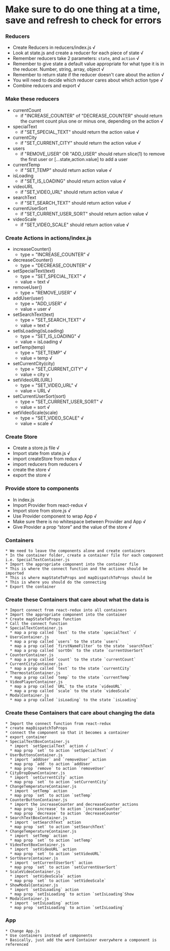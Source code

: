 # Make sure to do one thing at a time, save and refresh to check for errors

###  Reducers
  * Create Reducers in reducers/index.js √
  * Look at state.js and create a reducer for each piece of state √
  * Remember reducers take 2 parameters: `state`, and `action` √
  * Remember to give state a default value appropriate for what type it is in the reducer. Number, string, array, object √
  * Remember to return state if the reducer doesn't care about the action √
  * You will need to decide which reducer cares about which action type √
  * Combine reducers and export √

### Make these reducers
  * currentCount
    * if "INCREASE_COUNTER" of "DECREASE_COUNTER" should return the current count plus one or minus one, depending on the action √
  * specialText
    * if "SET_SPECIAL_TEXT" should return the action value √
  * currentCity
    * if "SET_CURRENT_CITY" should return the action value √
  * users
    * if "REMOVE_USER" OR "ADD_USER" should return slice(1) to remove the first user or [...state,action.value] to add a user
  * currentTemp
    * if "SET_TEMP" should return action value √
  * isLoading
    * if "SET_IS_LOADING" should return action value  √
  * videoURL
    * if "SET_VIDEO_URL" should return action value √
  * searchText
    * if "SET_SEARCH_TEXT" should return action value √
  * currentUserSort
    * if "SET_CURRENT_USER_SORT" should return action value √
  * videoScale
    * if "SET_VIDEO_SCALE" should return action value √
### Create Actions in actions/index.js
  * increaseCounter()
    * type = "INCREASE_COUNTER" √
  * decreaseCounter()
    * type = "DECREASE_COUNTER" √
  * setSpecialText(text)
    * type = "SET_SPECIAL_TEXT" √
    * value = text √
  * removeUser()
    * type = "REMOVE_USER" √
  * addUser(user)
    * type = "ADD_USER" √
    * value = user √
  * setSearchText(text)
    * type = "SET_SEARCH_TEXT" √
    * value = text √
  * setIsLoading(isLoading)
    * type = "SET_IS_LOADING" √
    * value = isLoading √
  * setTemp(temp)
    * type = "SET_TEMP" √
    * value = temp √
  * setCurrentCity(city)
    * type = "SET_CURRENT_CITY" √
    * value = city v
  * setVideoURL(URL)
    * type = "SET_VIDEO_URL" √
    * value = URL √
  * setCurrentUserSort(sort)
    * type = "SET_CURRENT_USER_SORT" √
    * value = sort √
  * setVideoScale(scale)
    * type = "SET_VIDEO_SCALE" √
    * value = scale √
### Create Store
  * Create a store.js file √
  * Import state from state.js √
  * import createStore from redux √
  * import reducers from reducers √
  * create the store √
  * export the store √

### Provide store to components
  * In index.js
  * Import Provider from react-redux √
  * Import store from store.js √
  * Use Provider component to wrap App √
  * Make sure there is no whitespace between Provider and App √
  * Give Provider a prop “store” and the value of the store √


### Containers
    * We need to leave the components alone and create containers
    * In the container folder, create a container file for each component i.e. SpecialTextContainer.js
    * Import the appropriate component into the container file
    * This is where the connect function and the actions should be imported
    * This is where mapStateToProps and mapDispatchToProps should be
    * This is where you should do the connecting
    * Export the container



### Create these Containers that care about what the data is
    * Import connect from react-redux into all containers
    * Import the appropriate component into the container
    * Create mapStateToProps function
    * Call the connect function
    * SpecialTextContainer.js
      * map a prop called `text` to the state `specialText` √
    * UsersContainer.js
      * map a prop called `users` to the state `users`
      * map a prop called `firstNameFilter` to the state `searchText`
      * map a prop called `sortOn` to the state `currentUserSort`
    * CounterContainer.js
      * map a prop called `count` to the state `currentCount`
    * CurrentCityContainer.js
      * map a prop called `text` to the state `currentCity`
    * ThermostatContainer.js
      * map a prop called `temp` to the state `currentTemp`
    * VideoPlayerContainer.js
      * map a prop called `URL` to the state `videoURL`
      * map a prop called `scale` to the state `videoScale`
    * ModalContainer.js
      * map a prop called `isLoading` to the state `isLoading`

### Create these Containers that care about changing the data
    * Import the connect function from react-redux
    * create mapDispatchToProps
    * connect the component so that it becomes a container
    * export container
    * SpecialTextBoxContainer.js
      * import `setSpecialText` action √
      * map prop `set` to action `setSpecialText` √
    * UserButtonsContainer.js
      * import `addUser` and `removeUser` action
      * map prop `add` to action `addUser`
      * map prop `remove` to action `removeUser`
    * CityDropDownContainer.js
      * import `setCurrentCity` action
      * map prop `set` to action `setCurrentCity`
    * ChangeTemperatureContainer.js
      * import `setTemp` action
      * map prop `set` to action `setTemp`
    * CounterButtonContainer.js
      * import the increaseCounter and decreaseCounter actions
      * map prop `increase` to action `increaseCounter`
      * map prop `decrease` to action `decreaseCounter`
    * SearchTextBoxContainer.js
      * import `setSearchText` action
      * map prop `set` to action `setSearchText`
    * ChangeTemperatureContainer.js
      * import `setTemp` action
      * map prop `set` to action `setTemp`
    * VideoTextBoxContainer.js
      * import `setVideoURL` action
      * map prop `set` to action `setVideoURL`
    * SortUsersContainer.js
      * import `setCurrentUserSort` action
      * map prop `set` to action `setCurrentUserSort`
    * ScaleVideoContainer.js
      * import `setVideoScale` action
      * map prop `set` to action `setVideoScale`
    * ShowModalContainer.js
      * import `setIsLoading` action
      * map prop `setIsLoading` to action `setIsLoading`Show
    * ModalContainer.js
      * import `setIsLoading` action
      * map prop `setIsLoading` to action `setIsLoading`

### App
    * Change App.js
    * Use containers instead of components
    * Basically, just add the word Container everywhere a component is referenced
